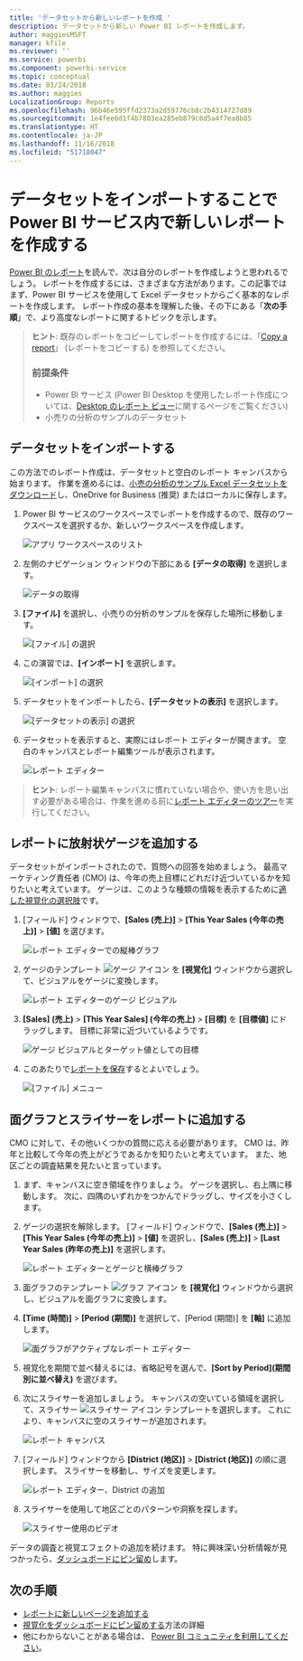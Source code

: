 ```yaml
---
title: 'データセットから新しいレポートを作成 '
description: データセットから新しい Power BI レポートを作成します。
author: maggiesMSFT
manager: kfile
ms.reviewer: ''
ms.service: powerbi
ms.component: powerbi-service
ms.topic: conceptual
ms.date: 03/24/2018
ms.author: maggies
LocalizationGroup: Reports
ms.openlocfilehash: 96b46e595ffd2373a2d59776cb8c2b4314727d89
ms.sourcegitcommit: 1e4fee6d1f4b7803ea285eb879c8d5a4f7ea8b85
ms.translationtype: HT
ms.contentlocale: ja-JP
ms.lasthandoff: 11/16/2018
ms.locfileid: "51718047"
---
```

# <a name="create-a-new-report-in-power-bi-service-by-importing-a-dataset"></a>データセットをインポートすることで Power BI サービス内で新しいレポートを作成する
[Power BI のレポート](consumer/end-user-reports.md)を読んで、次は自分のレポートを作成しようと思われるでしょう。 レポートを作成するには、さまざまな方法があります。この記事ではまず、Power BI サービスを使用して Excel データセットからごく基本的なレポートを作成します。 レポート作成の基本を理解した後、その下にある「**次の手順**」で、より高度なレポートに関するトピックを示します。  

> **ヒント**: 既存のレポートをコピーしてレポートを作成するには、「[Copy a report](power-bi-report-copy.md)」 (レポートをコピーする) を参照してください。
> 
> ### <a name="prerequisites"></a>前提条件
> - Power BI サービス (Power BI Desktop を使用したレポート作成については、[Desktop のレポート ビュー](desktop-report-view.md)に関するページをご覧ください)  
> - 小売りの分析のサンプルのデータセット

## <a name="import-the-dataset"></a>データセットをインポートする
この方法でのレポート作成は、データセットと空白のレポート キャンバスから始まります。 作業を進めるには、[小売の分析のサンプル Excel データセットをダウンロード](http://go.microsoft.com/fwlink/?LinkId=529778)し、OneDrive for Business (推奨) またはローカルに保存します。

1. Power BI サービスのワークスペースでレポートを作成するので、既存のワークスペースを選択するか、新しいワークスペースを作成します。
   
   ![アプリ ワークスペースのリスト](media/service-report-create-new/power-bi-workspaces2.png)
2. 左側のナビゲーション ウィンドウの下部にある **[データの取得]** を選択します。
   
   ![データの取得](media/service-report-create-new/power-bi-get-data3.png)
3. **[ファイル]** を選択し、小売りの分析のサンプルを保存した場所に移動します。
   
    ![[ファイル] の選択](media/service-report-create-new/power-bi-select-files.png)
4. この演習では、**[インポート]** を選択します。
   
   ![[インポート] の選択](media/service-report-create-new/power-bi-import.png)
5. データセットをインポートしたら、**[データセットの表示]** を選択します。
   
   ![[データセットの表示] の選択](media/service-report-create-new/power-bi-view-dataset.png)
6. データセットを表示すると、実際にはレポート エディターが開きます。  空白のキャンバスとレポート編集ツールが表示されます。
   
   ![レポート エディター](media/service-report-create-new/power-bi-blank-report.png)

> **ヒント**: レポート編集キャンバスに慣れていない場合や、使い方を思い出す必要がある場合は、作業を進める前に[レポート エディターのツアー](service-the-report-editor-take-a-tour.md)を実行してください。
> 
> 

## <a name="add-a-radial-gauge-to-the-report"></a>レポートに放射状ゲージを追加する
データセットがインポートされたので、質問への回答を始めましょう。  最高マーケティング責任者 (CMO) は、今年の売上目標にどれだけ近づいているかを知りたいと考えています。 ゲージは、このような種類の情報を表示するために[適した視覚化の選択肢](visuals/power-bi-report-visualizations.md)です。

1. [フィールド] ウィンドウで、**[Sales (売上)]** > **[This Year Sales (今年の売上)]** > **[値]** を選びます。
   
    ![レポート エディターでの縦棒グラフ](media/service-report-create-new/power-bi-report-step1.png)
2. ゲージのテンプレート ![ゲージ アイコン](media/service-report-create-new/powerbi-gauge-icon.png) を **[視覚化]** ウィンドウから選択して、ビジュアルをゲージに変換します。
   
    ![レポート エディターのゲージ ビジュアル](media/service-report-create-new/power-bi-report-step2.png)
3. **\[Sales] \(売上)** > **\[This Year Sales] \(今年の売上)** > **[目標]** を **[目標値]** にドラッグします。 目標に非常に近づいているようです。
   
    ![ゲージ ビジュアルとターゲット値としての目標](media/service-report-create-new/power-bi-report-step3.png)
4. このあたりで[レポートを保存](service-report-save.md)するとよいでしょう。
   
   ![[ファイル] メニュー](media/service-report-create-new/powerbi-save.png)

## <a name="add-an-area-chart-and-slicer-to-the-report"></a>面グラフとスライサーをレポートに追加する
CMO に対して、その他いくつかの質問に応える必要があります。 CMO は、昨年と比較して今年の売上がどうであるかを知りたいと考えています。 また、地区ごとの調査結果を見たいと言っています。

1. まず、キャンバスに空き領域を作りましょう。 ゲージを選択し、右上隅に移動します。 次に、四隅のいずれかをつかんでドラッグし、サイズを小さくします。
2. ゲージの選択を解除します。 [フィールド] ウィンドウで、**[Sales (売上)]** > **[This Year Sales (今年の売上)]** > **[値]** を選択し、**[Sales (売上)]** > **[Last Year Sales (昨年の売上)]** を選択します。
   
    ![レポート エディターとゲージと横棒グラフ](media/service-report-create-new/power-bi-report-step4.png)
3. 面グラフのテンプレート ![グラフ アイコン](media/service-report-create-new/power-bi-areachart-icon.png) を **[視覚化]** ウィンドウから選択し、ビジュアルを面グラフに変換します。
4. **[Time (時間)]** > **[Period (期間)]** を選択して、[Period (期間)] を **[軸]** に追加します。
   
    ![面グラフがアクティブなレポート エディター](media/service-report-create-new/power-bi-report-step5.png)
5. 視覚化を期間で並べ替えるには、省略記号を選んで、**[Sort by Period]\(期間別に並べ替え\)** を選びます。
6. 次にスライサーを追加しましょう。 キャンバスの空いている領域を選択して、スライサー ![スライサー アイコン](media/service-report-create-new/power-bi-slicer-icon.png)    テンプレートを選択します。 これにより、キャンバスに空のスライサーが追加されます。
   
    ![レポート キャンバス](media/service-report-create-new/power-bi-report-step6.png)    
7. [フィールド] ウィンドウから **[District (地区)]** > **[District (地区)]** の順に選択します。 スライサーを移動し、サイズを変更します。
   
    ![レポート エディター、District の追加](media/service-report-create-new/power-bi-report-step7.png)  
8. スライサーを使用して地区ごとのパターンや洞察を探します。
   
   ![スライサー使用のビデオ](media/service-report-create-new/power-bi-slicer-video2.gif)  

データの調査と視覚エフェクトの追加を続けます。 特に興味深い分析情報が見つかったら、[ダッシュボードにピン留め](service-dashboard-pin-tile-from-report.md)します。

## <a name="next-steps"></a>次の手順
* [レポートに新しいページを追加する](power-bi-report-add-page.md)  
* [視覚化をダッシュボードにピン留めする](service-dashboard-pin-tile-from-report.md)方法の詳細   
* 他にわからないことがある場合は、 [Power BI コミュニティを利用してください](http://community.powerbi.com/)。

